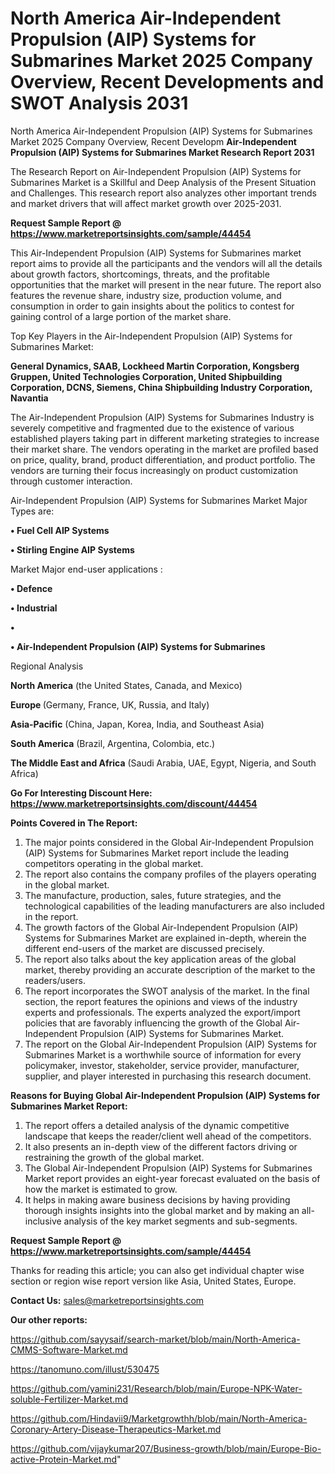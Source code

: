 # North America Air-Independent Propulsion (AIP) Systems for Submarines Market 2025 Company Overview, Recent Developments and SWOT Analysis 2031
North America Air-Independent Propulsion (AIP) Systems for Submarines Market 2025 Company Overview, Recent Developm
<strong>Air-Independent Propulsion (AIP) Systems for Submarines Market Research Report 2031</strong>

The Research Report on Air-Independent Propulsion (AIP) Systems for Submarines Market is a Skillful and Deep Analysis of the Present Situation and Challenges. This research report also analyzes other important trends and market drivers that will affect market growth over 2025-2031.

<strong>Request Sample Report @ <a href=https://www.marketreportsinsights.com/sample/44454>https://www.marketreportsinsights.com/sample/44454</a></strong>

This Air-Independent Propulsion (AIP) Systems for Submarines market report aims to provide all the participants and the vendors will all the details about growth factors, shortcomings, threats, and the profitable opportunities that the market will present in the near future. The report also features the revenue share, industry size, production volume, and consumption in order to gain insights about the politics to contest for gaining control of a large portion of the market share.

Top Key Players in the Air-Independent Propulsion (AIP) Systems for Submarines Market:

<strong>General Dynamics, SAAB, Lockheed Martin Corporation, Kongsberg Gruppen, United Technologies Corporation, United Shipbuilding Corporation, DCNS, Siemens, China Shipbuilding Industry Corporation, Navantia</strong>

The Air-Independent Propulsion (AIP) Systems for Submarines Industry is severely competitive and fragmented due to the existence of various established players taking part in different marketing strategies to increase their market share. The vendors operating in the market are profiled based on price, quality, brand, product differentiation, and product portfolio. The vendors are turning their focus increasingly on product customization through customer interaction.

Air-Independent Propulsion (AIP) Systems for Submarines Market Major Types are:

<strong>•  Fuel Cell AIP Systems

•  Stirling Engine AIP Systems</strong>

Market Major end-user applications :

<strong>•  Defence

•  Industrial

•  

•  Air-Independent Propulsion (AIP) Systems for Submarines</strong>

Regional Analysis

</u><strong><b>North America</b></strong> (the United States, Canada, and Mexico)

<strong><b>Europe </b></strong>(Germany, France, UK, Russia, and Italy)

<strong><b>Asia-Pacific</b></strong> (China, Japan, Korea, India, and Southeast Asia)

<strong><b>South America</b></strong> (Brazil, Argentina, Colombia, etc.)

<strong><b>The Middle East and Africa</b></strong> (Saudi Arabia, UAE, Egypt, Nigeria, and South Africa)

<strong>Go For Interesting Discount Here: <a href=https://www.marketreportsinsights.com/discount/44454>https://www.marketreportsinsights.com/discount/44454</a></strong>

<strong>Points Covered in The Report:</strong>
<ol>
  <li>The major points considered in the Global Air-Independent Propulsion (AIP) Systems for Submarines Market report include the leading competitors operating in the global market.</li>
  <li>The report also contains the company profiles of the players operating in the global market.</li>
  <li>The manufacture, production, sales, future strategies, and the technological capabilities of the leading manufacturers are also included in the report.</li>
  <li>The growth factors of the Global Air-Independent Propulsion (AIP) Systems for Submarines Market are explained in-depth, wherein the different end-users of the market are discussed precisely.</li>
  <li>The report also talks about the key application areas of the global market, thereby providing an accurate description of the market to the readers/users.</li>
  <li>The report incorporates the SWOT analysis of the market. In the final section, the report features the opinions and views of the industry experts and professionals. The experts analyzed the export/import policies that are favorably influencing the growth of the Global Air-Independent Propulsion (AIP) Systems for Submarines Market.</li>
  <li>The report on the Global Air-Independent Propulsion (AIP) Systems for Submarines Market is a worthwhile source of information for every policymaker, investor, stakeholder, service provider, manufacturer, supplier, and player interested in purchasing this research document.</li>
</ol>
<strong>Reasons for Buying Global Air-Independent Propulsion (AIP) Systems for Submarines Market Report:</strong>

<ol>
  <li>The report offers a detailed analysis of the dynamic competitive landscape that keeps the reader/client well ahead of the competitors.</li>
  <li>It also presents an in-depth view of the different factors driving or restraining the growth of the global market.</li>
  <li>The Global Air-Independent Propulsion (AIP) Systems for Submarines Market report provides an eight-year forecast evaluated on the basis of how the market is estimated to grow.</li>
  <li>It helps in making aware business decisions by having providing thorough insights insights into the global market and by making an all-inclusive analysis of the key market segments and sub-segments.</li>
</ol>
<strong>Request Sample Report @ <a href=https://www.marketreportsinsights.com/sample/44454>https://www.marketreportsinsights.com/sample/44454</a></strong>


Thanks for reading this article; you can also get individual chapter wise section or region wise report version like Asia, United States, Europe.

<strong>Contact Us:</strong>
sales@marketreportsinsights.com

<strong>Our other reports:</strong>

<a href=https://github.com/sayysaif/search-market/blob/main/North-America-CMMS-Software-Market.md>https://github.com/sayysaif/search-market/blob/main/North-America-CMMS-Software-Market.md</a>

<a href=https://tanomuno.com/illust/530475>https://tanomuno.com/illust/530475</a>

<a href=https://github.com/yamini231/Research/blob/main/Europe-NPK-Water-soluble-Fertilizer-Market.md>https://github.com/yamini231/Research/blob/main/Europe-NPK-Water-soluble-Fertilizer-Market.md</a>

<a href=https://github.com/Hindavii9/Marketgrowthh/blob/main/North-America-Coronary-Artery-Disease-Therapeutics-Market.md>https://github.com/Hindavii9/Marketgrowthh/blob/main/North-America-Coronary-Artery-Disease-Therapeutics-Market.md</a>

<a href=https://github.com/vijaykumar207/Business-growth/blob/main/Europe-Bio-active-Protein-Market.md>https://github.com/vijaykumar207/Business-growth/blob/main/Europe-Bio-active-Protein-Market.md</a>"
